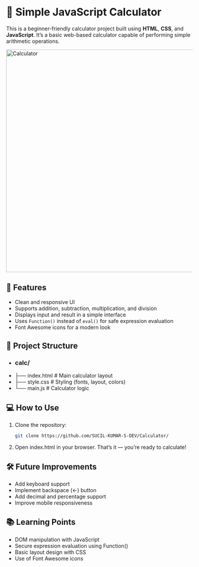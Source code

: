 # 🔢 Simple JavaScript Calculator

This is a beginner-friendly calculator project built using **HTML**, **CSS**, and **JavaScript**. It’s a basic web-based calculator capable of performing simple arithmetic operations.

<img width="600" height="600" alt="Calculator" src="https://github.com/user-attachments/assets/1e83207c-dcd0-4dcb-bfa6-4ca83c66ee08" />


## 🚀 Features

- Clean and responsive UI
- Supports addition, subtraction, multiplication, and division
- Displays input and result in a simple interface
- Uses `Function()` instead of `eval()` for safe expression evaluation
- Font Awesome icons for a modern look

## 📁 Project Structure
- ### calc/
- ├── index.html # Main calculator layout
- ├── style.css # Styling (fonts, layout, colors)
- └── main.js # Calculator logic

## 💻 How to Use

1. Clone the repository:
   ```bash
   git clone https://github.com/SUCIL-KUMAR-S-DEV/Calculator/
2. Open index.html in your browser.
 That’s it — you’re ready to calculate!

## 🛠️ Future Improvements
- Add keyboard support
- Implement backspace (←) button
- Add decimal and percentage support
- Improve mobile responsiveness

## 📚 Learning Points
- DOM manipulation with JavaScript
- Secure expression evaluation using Function()
- Basic layout design with CSS
- Use of Font Awesome icons

